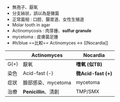 - 無孢子、厭氧
- 分支絲狀，誤以為是黴菌
- 正常菌相 : 口腔、腸胃道、女性生殖道
- Molar tooth in agar
- Actinomycosis : 肉芽腫、**sulfur granule**
- mycetoma : 皮膚菌足腫
- #h/blue ==比較== Actinomyces <-> [[Nocardia]]

|      | Actinomyces        | Nocardia       |
|------|--------------------|----------------|
| G(+) | 厭氧               | **嗜氧 (似TB)**     |
| 染色 | Acid-fast (-)      | **微Acid-fast (+)**|
| 症狀 | 臉部感染、mycetoma | mycetoma       |
| 治療 | **Penicillin**、清創   | TMP/SMX        |